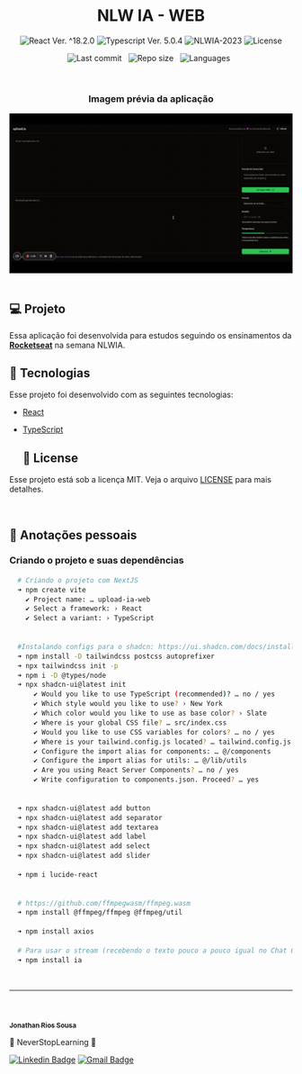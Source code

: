 <h1 align="center">NLW IA - WEB</h1>

<p align="center">
  <img 
    src="https://img.shields.io/badge/React-%5E18.2.6-blue" 
    alt="React Ver. ^18.2.0"
  />
  <img 
    src="https://img.shields.io/badge/Typescript-%5E4.6.4-blue"
    alt="Typescript Ver. 5.0.4" 
  />
  <img
    src="https://img.shields.io/badge/NLWIA-2023-green" 
    alt="NLWIA-2023"
  />
  <img 
    alt="License"
    src="https://img.shields.io/static/v1?label=license&message=MIT&color=E51C44&labelColor=0A1033"
  />
</p>

<div align="center">

  ![Last commit](https://img.shields.io/github/last-commit/Jonathan-Rios/nlwia-upload-ia-web?color=4DA1CD 'Last commit') &nbsp;
  ![Repo size](https://img.shields.io/github/repo-size/Jonathan-Rios/nlwia-upload-ia-web?color=4DA1CD 'Repo size') &nbsp;
  ![Languages](https://img.shields.io/github/languages/count/Jonathan-Rios/nlwia-upload-ia-web?color=4DA1CD 'Languages') &nbsp;
  
</div>

<br>

<h3 align="center">Imagem prévia da aplicação</h3>
 
<div align="center">
  <img src=".github/project-preview.gif?style=flat" alt="Cover" />
</div>

<br>

## 💻 Projeto
Essa aplicação foi desenvolvida para estudos seguindo os ensinamentos da **[Rocketseat](https://www.rocketseat.com.br/)** na semana NLWIA.


## 🧪 Tecnologias

Esse projeto foi desenvolvido com as seguintes tecnologias:

- [React](https://reactjs.org)
- [TypeScript](https://www.typescriptlang.org/)
 
  ## 📝 License

Esse projeto está sob a licença MIT. Veja o arquivo [LICENSE](./LICENSE.md) para mais detalhes.

<br />


## 📓 Anotações pessoais

<h3>Criando o projeto e suas dependências </h3>

```bash
  # Criando o projeto com NextJS
  ➜ npm create vite
    ✔ Project name: … upload-ia-web
    ✔ Select a framework: › React
    ✔ Select a variant: › TypeScript


  #Instalando configs para o shadcn: https://ui.shadcn.com/docs/installation/vite
  ➜ npm install -D tailwindcss postcss autoprefixer
  ➜ npx tailwindcss init -p
  ➜ npm i -D @types/node
  ➜ npx shadcn-ui@latest init
      ✔ Would you like to use TypeScript (recommended)? … no / yes
      ✔ Which style would you like to use? › New York
      ✔ Which color would you like to use as base color? › Slate
      ✔ Where is your global CSS file? … src/index.css
      ✔ Would you like to use CSS variables for colors? … no / yes
      ✔ Where is your tailwind.config.js located? … tailwind.config.js
      ✔ Configure the import alias for components: … @/components
      ✔ Configure the import alias for utils: … @/lib/utils
      ✔ Are you using React Server Components? … no / yes
      ✔ Write configuration to components.json. Proceed? … yes
￼
    
  ➜ npx shadcn-ui@latest add button
  ➜ npx shadcn-ui@latest add separator
  ➜ npx shadcn-ui@latest add textarea
  ➜ npx shadcn-ui@latest add label
  ➜ npx shadcn-ui@latest add select
  ➜ npx shadcn-ui@latest add slider
  
  ➜ npm i lucide-react


  # https://github.com/ffmpegwasm/ffmpeg.wasm
  ➜ npm install @ffmpeg/ffmpeg @ffmpeg/util
  
  ➜ npm install axios

  # Para usar o stream (recebendo o texto pouco a pouco igual no Chat GPT, tem que configurar na api e front)
  ➜ npm install ia
```   
<br />
 

---
<br />

<a href="https://github.com/Jonathan-Rios">
 <img src="https://github.com/Jonathan-Rios.png" width="100px;" alt="" />
 <br />
 <sub><b>Jonathan Rios Sousa</b></sub></a>

💠 NeverStopLearning 💠

[![Linkedin Badge](https://img.shields.io/badge/-Jonathan-blue?style=flat-square&logo=Linkedin&logoColor=white&link=https://www.linkedin.com/in/jonathan-rios-sousa-19b3431b6/)](https://www.linkedin.com/in/jonathan-rios-sousa-19b3431b6/) 
[![Gmail Badge](https://img.shields.io/badge/-jonathan.riosousa@gmail.com-c14438?style=flat-square&logo=Gmail&logoColor=white&link=mailto:jonathan.riosousa@gmail.com)](mailto:jonathan.riosousa@gmail.com)
